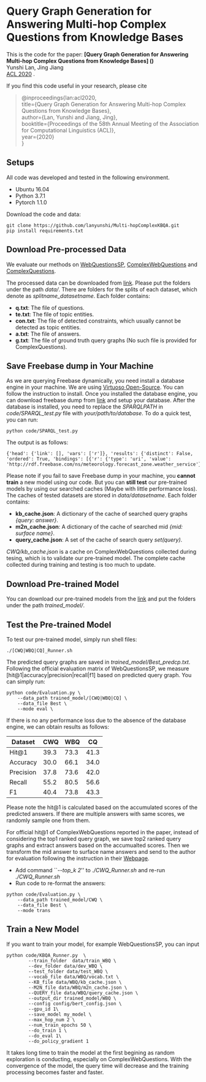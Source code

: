 # **Query Graph Generation for Answering Multi-hop Complex Questions from Knowledge Bases**
This is the code for the paper:
**[Query Graph Generation for Answering Multi-hop Complex Questions from Knowledge Bases]
()**\
Yunshi Lan, Jing Jiang\
[ACL 2020](https://acl2020.org/) .

If you find this code useful in your research, please cite
>@inproceedings{lan:acl2020,\
>title={Query Graph Generation for Answering Multi-hop Complex Questions from Knowledge Bases},\
>author={Lan, Yunshi and Jiang, Jing},\
>booktitle={Proceedings of the 58th Annual Meeting of the Association for Computational Linguistics (ACL)},\
>year={2020}\
>}

## **Setups**
All code was developed and tested in the following environment.
- Ubuntu 16.04
- Python 3.7.1
- Pytorch 1.1.0

Download the code and data:
```
git clone https://github.com/lanyunshi/Multi-hopComplexKBQA.git
pip install requirements.txt
```

## **Download Pre-processed Data**
We evaluate our methods on [WebQuestionsSP](https://www.microsoft.com/en-us/download/details.aspx?id=52763), [ComplexWebQuestions](https://www.tau-nlp.org/compwebq) and [ComplexQuestions](https://github.com/JunweiBao/MulCQA/tree/ComplexQuestions).

The processed data can be downloaded from [link](https://drive.google.com/drive/folders/1sAOUiFbk2ujfXUityIq51p14j9E4HCZ8?usp=sharing). Please put the folders under the path *data/*.
There are folders for the splits of each dataset, which denote as *splitname_datasetname*. Each folder contains:

- **q.txt**: The file of questions.
- **te.txt**: The file of topic entities.
- **con.txt**: The file of detected constraints, which usually cannot be detected as topic entities.
- **a.txt**: The file of answers.
- **g.txt**: The file of ground truth query graphs (No such file is provided for ComplexQuestions).

## **Save Freebase dump in Your Machine**
As we are querying Freebase dynamically, you need install a database engine in your machine. We are using [Virtuoso Open-Source](https://github.com/openlink/virtuoso-opensource). You can follow the instruction to install.
Once you installed the database engine, you can download freebase dump from [link](https://developers.google.com/freebase) and setup your database.
After the database is installed, you need to replace the *SPARQLPATH* in *code/SPARQL_test.py* file with *your/path/to/database*.
To do a quick test, you can run:
```
python code/SPARQL_test.py
```
The output is as follows:
```
{'head': {'link': [], 'vars': ['r']}, 'results': {'distinct': False, 'ordered': True, 'bindings': [{'r': {'type': 'uri', 'value': 'http://rdf.freebase.com/ns/meteorology.forecast_zone.weather_service'}}]}}
```

Please note if you fail to save Freebase dump in your machine, you **cannot train** a new model using our code.
But you can **still test** our pre-trained models by using our searched caches (Maybe with little performance loss).
The caches of tested datasets are stored in *data/datasetname*. Each folder contains:

- **kb_cache.json**: A dictionary of the cache of searched query graphs *{query: answer}*.
- **m2n_cache.json**: A dictionary of the cache of searched mid *{mid: surface name}*.
- **query_cache.json**: A set of the cache of search query *set(query)*.

*CWQ/kb_cache.json* is a cache on ComplexWebQuestions collected during tesing, which is to validate our pre-trained model. The complete cache collected during training and testing is too much to update.

## **Download Pre-trained Model**
You can download our pre-trained models from the [link](https://drive.google.com/drive/folders/1Kw1kNXR6IaFTmjLDoPcb_YcwWt8NTc8t?usp=sharing) and put the folders under the path *trained_model/*.

## **Test the Pre-trained Model**
To test our pre-trained model, simply run shell files:
```
./[CWQ|WBQ|CQ]_Runner.sh
```
The predicted query graphs are saved in *trained_model/Best_predcp.txt*. Following the official evaluation matrix of WebQuestionsSP, we measure [hit@1|accuracy|precision|recall|f1] based on predicted query graph.
You can simply run:
```
python code/Evaluation.py \
    --data_path trained_model/[CWQ|WBQ|CQ] \
    --data_file Best \
    --mode eval \
```
If there is no any performance loss due to the absence of the database engine, we can obtain results as follows:

|Dataset|CWQ|WBQ|CQ|
|---|---|---|---|
|Hit@1|39.3|73.3|41.3|
|Accuracy|30.0|66.1|34.0|
|Precision|37.8|73.6|42.0|
|Recall|55.2|80.5|56.6|
|F1|40.4|73.8|43.3|

Please note the hit@1 is calculated based on the accumulated scores of the predicted answers. If there are multiple answers with same scores, we randomly sample one from them.

For official hit@1 of ComplexWebQuestions reported in the paper, instead of considering the top1 ranked query graph, we save top2 ranked query graphs and extract answers based on the accumualted scores. Then we transform the mid answer to surface name answers and send to the author for evaluation following the instruction in their [Webpage](https://www.tau-nlp.org/compwebq).

- Add command ``*--top_k 2*'' to *./CWQ_Runner.sh* and re-run *./CWQ_Runner.sh*
- Run code to re-format the answers:
```
python code/Evaluation.py \
    --data_path trained_model/CWQ \
    --data_file Best \
    --mode trans
```

## **Train a New Model**
If you want to train your model, for example WebQuestionsSP, you can input
```
python code/KBQA_Runner.py  \
        --train_folder  data/train_WBQ \
        --dev_folder data/dev_WBQ \
        --test_folder data/test_WBQ \
        --vocab_file data/WBQ/vocab.txt \
        --KB_file data/WBQ/kb_cache.json \
        --M2N_file data/WBQ/m2n_cache.json \
        --QUERY_file data/WBQ/query_cache.json \
        --output_dir trained_model/WBQ \
        --config config/bert_config.json \
        --gpu_id 1\
        --save_model my_model \
        --max_hop_num 2 \
        --num_train_epochs 50 \
        --do_train 1 \
        --do_eval 1\
        --do_policy_gradient 1
```

It takes long time to train the model at the first begining as random exploration is conducting, especially on ComplexWebQuestions. With the convergence of the model, the query time will decrease and the training processing becomes faster and faster.
